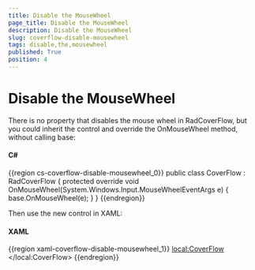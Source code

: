 ```yaml
---
title: Disable the MouseWheel
page_title: Disable the MouseWheel
description: Disable the MouseWheel
slug: coverflow-disable-mousewheel
tags: disable,the,mousewheel
published: True
position: 4
---
```


# Disable the MouseWheel

There is no property that disables the mouse wheel in RadCoverFlow, but you could inherit the control and override the OnMouseWheel method, without calling base:

#### __C#__

{{region cs-coverflow-disable-mousewheel_0}}
	public class CoverFlow : RadCoverFlow
	{
		protected override void OnMouseWheel(System.Windows.Input.MouseWheelEventArgs e)
		{
			base.OnMouseWheel(e);
		}
	}
{{endregion}}

Then use the new control in XAML:

#### __XAML__

{{region xaml-coverflow-disable-mousewheel_1}}
	<local:CoverFlow>
	       <Rectangle Fill="Red" Width="200" Height="200" />
	       <Rectangle Fill="Green" Width="200" Height="200" />
	       <Rectangle Fill="Blue" Width="200" Height="200" />
	       <Rectangle Fill="Magenta" Width="200" Height="200" />
	</local:CoverFlow>
{{endregion}}



